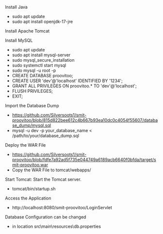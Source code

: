Install Java
 - sudo apt update
 - sudo apt install openjdk-17-jre

Install Apache Tomcat

Install MySQL
 - sudo apt update
 - sudo apt install mysql-server
 - sudo mysql_secure_installation
 - sudo systemctl start mysql
 - sudo mysql -u root -p
 - CREATE DATABASE proovitoo;
 - CREATE USER 'dev'@'localhost' IDENTIFIED BY '1234';
 - GRANT ALL PRIVILEGES ON proovitoo.* TO 'dev'@'localhost';
 - FLUSH PRIVILEGES;
 - EXIT;

Import the Database Dump
 - https://github.com/Silversoots1/smit-proovitoo/blob/815d822bee612c4b667b93ea10dc0c4054f55607/database_dump/mysql.sql
 - mysql -u dev -p your_database_name < /path/to/your/database_dump.sql

Deploy the WAR File
 - https://github.com/Silversoots1/smit-proovitoo/blob/fdfe7a92ad5f735e044749a6189acb6640f0bfda/target/smit-proovitoo.war
 - Copy the WAR File to tomcat/webapps/

Start Tomcat: Start the Tomcat server.
 - tomcat/bin/startup.sh

Access the Application
 - http://localhost:8080/smit-proovitoo/LoginServlet

Database Configuration can be changed
 - in location src\main\resources\db.properties
